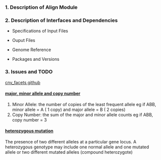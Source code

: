 ### 1. Description of Align Module

### 2. Description of Interfaces and Dependencies

- Specifications of Input Files

- Ouput Files

- Genome Reference

- Packages and Versions

### 3. Issues and TODO

[cnv_facets github](https://github.com/dariober/cnv_facets)

#### [major, minor allele and copy number](https://cancer.sanger.ac.uk/cosmic/help/cnv/overview)

1. Minor Allele: the number of copies of the least frequent allele eg if ABB, minor allele = A ( 1 copy) and major allele = B ( 2 copies)
2. Copy Number: the sum of the major and minor allele counts eg if ABB, copy number = 3

#### [heterozygous mutation](https://www.genome.gov/genetics-glossary/heterozygous)

The presence of two different alleles at a particular gene locus. A heterozygous genotype may include one normal allele and one mutated allele or two different mutated alleles (compound heterozygote)

